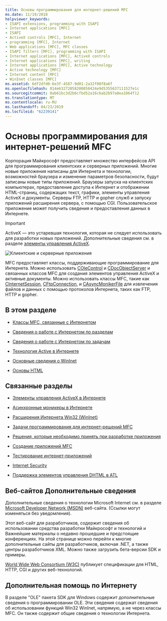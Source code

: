 ```yaml
---
title: Основы программирования для интернет-решений MFC
ms.date: 11/19/2018
helpviewer_keywords:
- ISAPI extensions, programming with ISAPI
- Internet applications [MFC]
- ISAPI
- ActiveX controls [MFC], Internet
- programming [MFC], Internet
- Web applications [MFC], MFC classes
- ISAPI filters [MFC], programming with ISAPI
- Internet applications [MFC], ActiveX controls
- Internet applications [MFC], writing
- Internet applications [MFC], Active technology
- Active technology [MFC]
- Internet content [MFC]
- WinInet classes [MFC]
ms.assetid: 6df2dfd0-6e3f-4587-9d01-2a32f00f8a6f
ms.openlocfilehash: 814e63272058200850424e9d5355637111527e1c
ms.sourcegitcommit: 0ab61bc3d2b6cfbd52a16c6ab2b97a8ea1864f12
ms.translationtype: MT
ms.contentlocale: ru-RU
ms.lasthandoff: 04/23/2019
ms.locfileid: "62239141"
---
```

# <a name="mfc-internet-programming-basics"></a>Основы программирования для интернет-решений MFC

Корпорация Майкрософт предоставляет множество интерфейсов API для программирования клиентских и серверных приложений. Многие новые приложения написаны для Интернета и технологии, возможностей браузера и изменение параметров безопасности, будут записаны новые типы приложений. Браузеры запуска на клиентских компьютерах, предоставление доступа к Интернет и отображении HTML-страниц, содержащих текст, графики, элементы управления ActiveX и документы. Серверы FTP, HTTP и gopher служб и запуску приложений расширения сервера, с помощью CGI. Пользовательское приложение может получить сведения и предоставления данных в Интернете.

>[!IMPORTANT]
> ActiveX — это устаревшая технология, которая не следует использовать для разработки новых приложений. Дополнительные сведения см. в разделе [элементы управления ActiveX](activex-controls.md).

![Клиентские и серверные приложения](../mfc/media/vc38bq1.gif "клиентские и серверные приложения")

MFC предоставляет классы, поддерживающие программирование для Интернета. Можно использовать [COleControl](../mfc/reference/colecontrol-class.md) и [CDocObjectServer](../mfc/reference/cdocobjectserver-class.md) и связанных классов MFC для создания элементов управления ActiveX и активные документы. Можно использовать классы MFC, такие как [CInternetSession](../mfc/reference/cinternetsession-class.md), [CFtpConnection](../mfc/reference/cftpconnection-class.md), и [CAsyncMonikerFile](../mfc/reference/casyncmonikerfile-class.md) для извлечения файлов и данных с помощью протоколов Интернета, таких как FTP, HTTP и gopher.

## <a name="in-this-section"></a>В этом разделе

- [Классы MFC, связанные с Интернетом](../mfc/internet-related-mfc-classes.md)

- [Сведения о работе с Интернетом по разделам](../mfc/internet-information-by-topic.md)

- [Сведения о работе с Интернетом по задачам](../mfc/internet-information-by-task.md)

- [Технология Active в Интернете](../mfc/active-technology-on-the-internet.md)

- [Основные сведения о WinInet](../mfc/wininet-basics.md)

- [Основы HTML](../mfc/html-basics.md)

## <a name="related-sections"></a>Связанные разделы

- [Элементы управления ActiveX в Интернете](../mfc/activex-controls-on-the-internet.md)

- [Асинхронные моникеры в Интернете](../mfc/asynchronous-monikers-on-the-internet.md)

- [Расширения Интернета Win32 (WinInet)](../mfc/win32-internet-extensions-wininet.md)

- [Задачи программирования для интернет-решений MFC](../mfc/mfc-internet-programming-tasks.md)

- [Решения, которые необходимо принять при разработке приложения](../mfc/application-design-choices.md)

- [Создание приложений MFC](../mfc/writing-mfc-applications.md)

- [Тестирование интернет-приложений](../mfc/testing-internet-applications.md)

- [Internet Security](../mfc/internet-security-cpp.md)

- [Поддержка элементов управления DHTML в ATL](../atl/atl-support-for-dhtml-controls.md)

##  <a name="_core_web_sites_for_more_information"></a> Веб-сайтов Дополнительные сведения

Дополнительные сведения о технологии Microsoft Internet см. в разделе [Microsoft Developer Network (MSDN)](http://go.microsoft.com/fwlink/p/?linkid=56322) веб-сайта. (Ссылки могут изменяться без уведомления).

Этот веб-сайт для разработчиков, содержит сведения об использовании средства разработки Майкрософт и технологий и Важнейшие материалы о недавно прошедшие и предстоящие конференциях. На этой странице можно перейти к многие дополнительные сайты для разработчиков, включая .NET, а также центры разработчиков XML. Можно также загрузить бета-версии SDK и примеры.

[World Wide Web Consortium (W3C)](http://go.microsoft.com/fwlink/p/?linkid=37125) публикует спецификации для HTML, HTTP, CGI и других веб-технологий.

##  <a name="_core_more_internet_help"></a> Дополнительная помощь по Интернету

В разделе "OLE" пакета SDK для Windows содержит дополнительные сведения о программировании OLE. Эти сведения содержат сведения об использовании функций Win32 WinInet, напрямую, а не через классы MFC. Он также содержит общие сведения о технологии Интернета.
